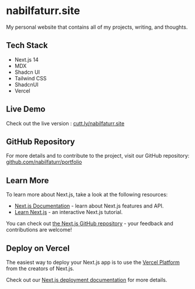 # nabilfaturr.site
My personal website that contains all of my projects, writing, and thoughts.

## Tech Stack

- Next.js 14
- MDX
- Shadcn UI
- Tailwind CSS
- ShadcnUI
- Vercel

## Live Demo

Check out the live version :
[cutt.ly/nabilfaturr.site](https://nabilfaturr.site)

## GitHub Repository

For more details and to contribute to the project, visit our GitHub repository:
[github.com/nabilfaturr/portfolio](https://github.com/nabilfaturr/portfolio)

## Learn More

To learn more about Next.js, take a look at the following resources:

- [Next.js Documentation](https://nextjs.org/docs) - learn about Next.js features and API.
- [Learn Next.js](https://nextjs.org/learn) - an interactive Next.js tutorial.

You can check out [the Next.js GitHub repository](https://github.com/vercel/next.js/) - your feedback and contributions are welcome!

## Deploy on Vercel

The easiest way to deploy your Next.js app is to use the [Vercel Platform](https://vercel.com/new?utm_medium=default-template&filter=next.js&utm_source=create-next-app&utm_campaign=create-next-app-readme) from the creators of Next.js.

Check out our [Next.js deployment documentation](https://nextjs.org/docs/deployment) for more details.
